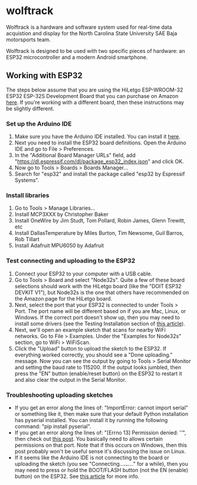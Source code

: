 # wolftrack
Wolftrack is a hardware and software system used for real-time data acquistion and display for the North Carolina State University SAE Baja motorsports team.

Wolftrack is designed to be used with two specific pieces of hardware: an ESP32 microcontroller and a modern Android smartphone.

## Working with ESP32
The steps below assume that you are using the HiLetgo ESP-WROOM-32 ESP32 ESP-32S Development Board that you can purchase on Amazon [here](https://www.amazon.com/dp/B0718T232Z).  If you're working with a different board, then these instructions may be slightly different.

### Set up the Arduino IDE
1. Make sure you have the Arduino IDE installed.  You can install it [here](https://www.arduino.cc/en/Main/Software).
2. Next you need to install the ESP32 board definitions.  Open the Arduino IDE and go to File > Preferences.
3. In the "Additional Board Manager URLs" field, add "https://dl.espressif.com/dl/package_esp32_index.json" and click OK.
4. Now go to Tools > Boards > Boards Manager...
5. Search for "esp32" and install the package called "esp32 by Espressif Systems".

### Install libraries
1. Go to Tools > Manage Libraries...
2. Install MCP3XXX by Christopher Baker
3. Install OneWire by Jim Studt, Tom Pollard, Robin James, Glenn Trewitt, etc
4. Install DallasTemperature by Miles Burton, Tim Newsome, Guil Barros, Rob Tillart
5. Install Adafruit MPU6050 by Adafruit

### Test connecting and uploading to the ESP32
1. Connect your ESP32 to your computer with a USB cable.
2. Go to Tools > Board and select "Node32s".  Quite a few of these board selections should work with the HiLetgo board (like the "DOIT ESP32 DEVKIT V1"), but Node32s is the one that others have recommended on the Amazon page for the HiLetgo board.
3. Next, select the port that your ESP32 is connected to under Tools > Port.  The port name will be different based on if you are Mac, Linux, or Windows.  If the correct port doesn't show up, then you may need to install some drivers (see the Testing Installation section of [this article](https://randomnerdtutorials.com/installing-the-esp32-board-in-arduino-ide-windows-instructions/)).
4. Next, we'll open an example sketch that scans for nearby WiFi networks.  Go to File > Examples.  Under the "Examples for Node32s" section, go to WiFi > WiFiScan.
5. Click the "Upload" button to upload the sketch to the ESP32.  If everything worked correctly, you should see a "Done uploading." message.  Now you can see the output by going to Tools > Serial Monitor and setting the baud rate to 115200.  If the output looks jumbled, then press the "EN" button (enable/reset button) on the ESP32 to restart it and also clear the output in the Serial Monitor.

### Troubleshooting uploading sketches
- If you get an error along the lines of: "ImportError: cannot import serial" or something like it, then make sure that your default Python installation has pyserial installed.  You can install it by running the following command: "pip install pyserial".
- If you get an error along the lines of: "[Errno 13] Permission denied: '<the port your EPS32 is connected to>'", then check out [this post](https://sudomod.com/forum/viewtopic.php?t=6075).  You basically need to allows certain permissions on that port.  Note that if this occurs on Windows, then this post probably won't be useful sense it's discussing the issue on Linux.
- If it seems like the Arduino IDE is not connecting to the board or uploading the sketch (you see "Connecting...___...___..." for a while), then you may need to press or hold the BOOT/FLASH button (not the EN (enable) button) on the ESP32.  See [this article](https://randomnerdtutorials.com/solved-failed-to-connect-to-esp32-timed-out-waiting-for-packet-header/) for more info.

